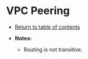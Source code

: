 # VPC Peering

* [Return to table of contents](../../../README.md)

* **Notes:**
  * Routing is not transitive.
